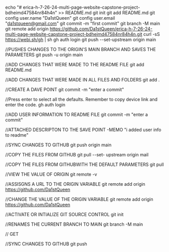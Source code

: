 echo "# erica-h-7-26-24-multi-page-website-capstone-project-bdheimd47584nr84h4n" >> README.md
git init
git add README.md
git config user.name "Da1stQueen"
git config user.email "da1stqueen@gmail.com"
git commit -m "first commit"
git branch -M main
git remote add origin https://github.com/Da1stQueen/erica-h-7-26-24-multi-page-website-capstone-project-bdheimd47584nr84h4n.git
curl -sS https://webi.sh/gh | sh
gh auth login
git push --set-upstream origin main

//PUSHES CHANGES TO THE ORIGIN'S MAIN BRANCH AND SAVES THE PARAMETERS
git push -u origin main

//ADD CHANGES THAT WERE MADE TO THE README FILE
git add README.md

//ADD CHANGES THAT WERE MADE IN ALL FILES AND FOLDERS
git add .

//CREATE A DAVE POINT 
 git commit -m "enter a commit"
 
//Press enter to select all the defaults. Remember to copy device link and enter the code.
gh auth login





//ADD USER INFORMATION TO README FILE
 git commit -m "enter a commit"
 
 //ATTACHED DESCRIPTON TO THE SAVE POINT -MEMO
 "i added user info to readme"

//SYNC CHANGES TO GITHUB
git push origin main



//COPY THE FILES FROM GITHUB
git pull --set- upstream origin mail

//COPY THE FILES FROM GITHUBWITH THE DEFAULT PARAMETERS
git pull

//VIEW THE VALUE OF ORIGIN
git remote -v

//ASSISGNS A URL TO THE ORIGIN VARIABLE
git remote add origin https://github.com/Da1stQueen

//CHANGE THE VALUE OF THE ORIGIN VARIABLE
git remote add origin https://github.com/Da1stQueen

//ACTIVATE OR INTIALIZE GIT SOURCE CONTROL
git init

//RENAMES THE CURRENT BRANCH TO MAIN
git branch -M main

//
GET

//SYNC CHANGES TO GITHUB
git push